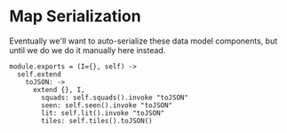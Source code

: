 Map Serialization
=================

Eventually we'll want to auto-serialize these data model components, but until
we do we do it manually here instead.

    module.exports = (I={}, self) ->
      self.extend
        toJSON: ->
          extend {}, I,
            squads: self.squads().invoke "toJSON"
            seen: self.seen().invoke "toJSON"
            lit: self.lit().invoke "toJSON"
            tiles: self.tiles().toJSON()
